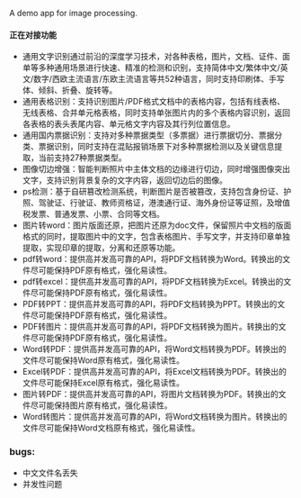 A demo app for image processing.
#### 正在对接功能
* 通用文字识别通过前沿的深度学习技术，对各种表格，图片，文档、证件、面单等多种通用场景进行快速、精准的检测和识别，支持简体中文/繁体中文/英文/数字/西欧主流语言/东欧主流语言等共52种语言，同时支持印刷体、手写体、倾斜、折叠、旋转等。
* 通用表格识别：支持识别图片/PDF格式文档中的表格内容，包括有线表格、无线表格、合并单元格表格，同时支持单张图片内的多个表格内容识别，返回各表格的表头表尾内容、单元格文字内容及其行列位置信息。
* 通用国内票据识别：支持对多种票据类型（多票据）进行票据切分、票据分类、票据识别，同时支持在混贴报销场景下对多种票据检测以及关键信息提取，当前支持27种票据类型。
* 图像切边增强：智能判断照片中主体文档的边缘进行切边，同时增强图像突出文字，支持识别背景复杂的文字内容，返回切边后的图像。
* ps检测：基于自研篡改检测系统，判断图片是否被篡改，支持包含身份证、护照、驾驶证、行驶证、教师资格证，港澳通行证、海外身份证等证照，及增值税发票、普通发票、小票、合同等文档。 
* 图片转word：图片版面还原，把图片还原为doc文件，保留照片中文档的版面格式的同时，提取图片中的文字，包含表格图片、手写文字，并支持印章单独提取，实现印章的提取，分离和还原等功能。
* pdf转word：提供高并发高可靠的API，将PDF文档转换为Word。转换出的文件尽可能保持PDF原有格式，强化易读性。
* pdf转excel：提供高并发高可靠的API，将PDF文档转换为Excel。转换出的文件尽可能保持PDF原有格式，强化易读性。
* PDF转PPT：提供高并发高可靠的API，将PDF文档转换为PPT。转换出的文件尽可能保持PDF原有格式，强化易读性。
* PDF转图片：提供高并发高可靠的API，将PDF文档转换为图片。转换出的文件尽可能保持PDF原有格式，强化易读性。
* Word转PDF：提供高并发高可靠的API，将Word文档转换为PDF。转换出的文件尽可能保持Word原有格式，强化易读性。
* Excel转PDF：提供高并发高可靠的API，将Excel文档转换为PDF。转换出的文件尽可能保持Excel原有格式，强化易读性。
* 图片转PDF：提供高并发高可靠的API，将图片文档转换为PDF。转换出的文件尽可能保持图片原有格式，强化易读性。
* Word转图片：提供高并发高可靠的API，将Word文档转换为图片。转换出的文件尽可能保持Word文档原有格式，强化易读性。
  
### bugs:
* 中文文件名丢失
* 并发性问题
